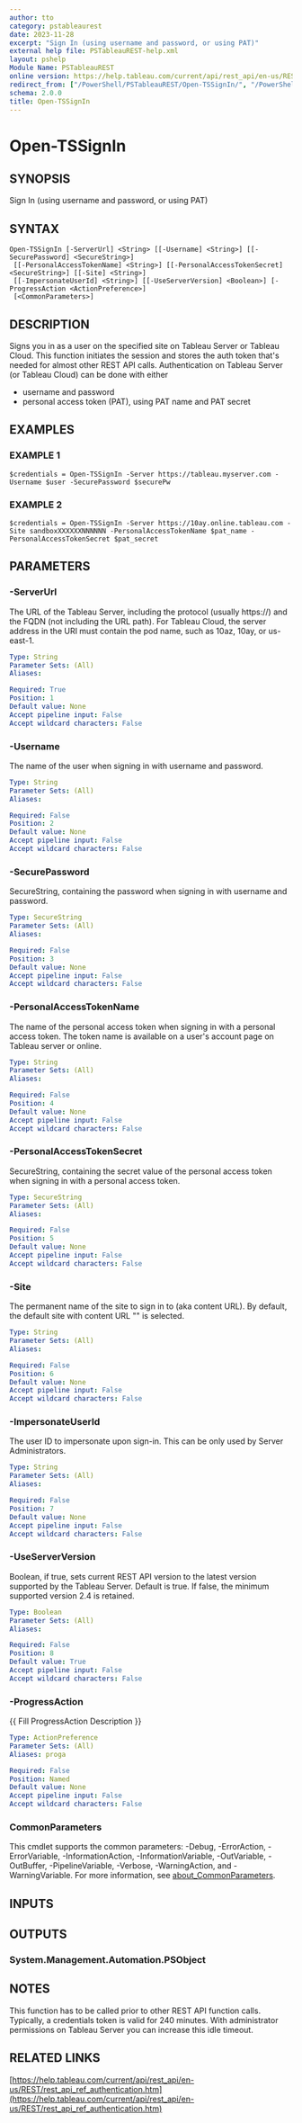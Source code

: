 ```yaml
---
author: tto
category: pstableaurest
date: 2023-11-28
excerpt: "Sign In (using username and password, or using PAT)"
external help file: PSTableauREST-help.xml
layout: pshelp
Module Name: PSTableauREST
online version: https://help.tableau.com/current/api/rest_api/en-us/REST/rest_api_ref_authentication.htm
redirect_from: ["/PowerShell/PSTableauREST/Open-TSSignIn/", "/PowerShell/PSTableauREST/open-tssignin/", "/PowerShell/open-tssignin/"]
schema: 2.0.0
title: Open-TSSignIn
---
```


# Open-TSSignIn

## SYNOPSIS
Sign In (using username and password, or using PAT)

## SYNTAX

```
Open-TSSignIn [-ServerUrl] <String> [[-Username] <String>] [[-SecurePassword] <SecureString>]
 [[-PersonalAccessTokenName] <String>] [[-PersonalAccessTokenSecret] <SecureString>] [[-Site] <String>]
 [[-ImpersonateUserId] <String>] [[-UseServerVersion] <Boolean>] [-ProgressAction <ActionPreference>]
 [<CommonParameters>]
```

## DESCRIPTION
Signs you in as a user on the specified site on Tableau Server or Tableau Cloud.
This function initiates the session and stores the auth token that's needed for almost other REST API calls.
Authentication on Tableau Server (or Tableau Cloud) can be done with either
- username and password
- personal access token (PAT), using PAT name and PAT secret

## EXAMPLES

### EXAMPLE 1
```
$credentials = Open-TSSignIn -Server https://tableau.myserver.com -Username $user -SecurePassword $securePw
```

### EXAMPLE 2
```
$credentials = Open-TSSignIn -Server https://10ay.online.tableau.com -Site sandboxXXXXXXNNNNNN -PersonalAccessTokenName $pat_name -PersonalAccessTokenSecret $pat_secret
```

## PARAMETERS

### -ServerUrl
The URL of the Tableau Server, including the protocol (usually https://) and the FQDN (not including the URL path).
For Tableau Cloud, the server address in the URI must contain the pod name, such as 10az, 10ay, or us-east-1.

```yaml
Type: String
Parameter Sets: (All)
Aliases:

Required: True
Position: 1
Default value: None
Accept pipeline input: False
Accept wildcard characters: False
```

### -Username
The name of the user when signing in with username and password.

```yaml
Type: String
Parameter Sets: (All)
Aliases:

Required: False
Position: 2
Default value: None
Accept pipeline input: False
Accept wildcard characters: False
```

### -SecurePassword
SecureString, containing the password when signing in with username and password.

```yaml
Type: SecureString
Parameter Sets: (All)
Aliases:

Required: False
Position: 3
Default value: None
Accept pipeline input: False
Accept wildcard characters: False
```

### -PersonalAccessTokenName
The name of the personal access token when signing in with a personal access token.
The token name is available on a user's account page on Tableau server or online.

```yaml
Type: String
Parameter Sets: (All)
Aliases:

Required: False
Position: 4
Default value: None
Accept pipeline input: False
Accept wildcard characters: False
```

### -PersonalAccessTokenSecret
SecureString, containing the secret value of the personal access token when signing in with a personal access token.

```yaml
Type: SecureString
Parameter Sets: (All)
Aliases:

Required: False
Position: 5
Default value: None
Accept pipeline input: False
Accept wildcard characters: False
```

### -Site
The permanent name of the site to sign in to (aka content URL).
By default, the default site with content URL "" is selected.

```yaml
Type: String
Parameter Sets: (All)
Aliases:

Required: False
Position: 6
Default value: None
Accept pipeline input: False
Accept wildcard characters: False
```

### -ImpersonateUserId
The user ID to impersonate upon sign-in.
This can be only used by Server Administrators.

```yaml
Type: String
Parameter Sets: (All)
Aliases:

Required: False
Position: 7
Default value: None
Accept pipeline input: False
Accept wildcard characters: False
```

### -UseServerVersion
Boolean, if true, sets current REST API version to the latest version supported by the Tableau Server.
Default is true.
If false, the minimum supported version 2.4 is retained.

```yaml
Type: Boolean
Parameter Sets: (All)
Aliases:

Required: False
Position: 8
Default value: True
Accept pipeline input: False
Accept wildcard characters: False
```

### -ProgressAction
{{ Fill ProgressAction Description }}

```yaml
Type: ActionPreference
Parameter Sets: (All)
Aliases: proga

Required: False
Position: Named
Default value: None
Accept pipeline input: False
Accept wildcard characters: False
```

### CommonParameters
This cmdlet supports the common parameters: -Debug, -ErrorAction, -ErrorVariable, -InformationAction, -InformationVariable, -OutVariable, -OutBuffer, -PipelineVariable, -Verbose, -WarningAction, and -WarningVariable. For more information, see [about_CommonParameters](http://go.microsoft.com/fwlink/?LinkID=113216).

## INPUTS

## OUTPUTS

### System.Management.Automation.PSObject
## NOTES
This function has to be called prior to other REST API function calls.
Typically, a credentials token is valid for 240 minutes.
With administrator permissions on Tableau Server you can increase this idle timeout.

## RELATED LINKS

[https://help.tableau.com/current/api/rest_api/en-us/REST/rest_api_ref_authentication.htm](https://help.tableau.com/current/api/rest_api/en-us/REST/rest_api_ref_authentication.htm)

